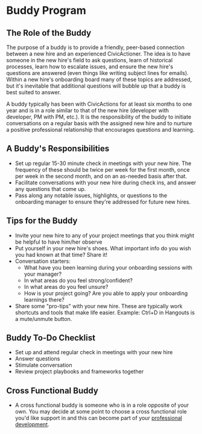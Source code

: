 # Buddy Program

## The Role of the Buddy

The purpose of a buddy is to provide a friendly, peer-based connection between a new hire and an experienced CivicActioner. The idea is to have someone in the new hire's field to ask questions, learn of historical processes, learn how to escalate issues, and ensure the new hire's questions are answered (even things like writing subject lines for emails). Within a new hire's onboarding board many of these topics are addressed, but it's inevitable that additional questions will bubble up that a buddy is best suited to answer.

A buddy typically has been with CivicActions for at least six months to one year and is in a role similar to that of the new hire (developer with developer, PM with PM, etc.). It is the responsibility of the buddy to initiate conversations on a regular basis with the assigned new hire and to nurture a positive professional relationship that encourages questions and learning.

## A Buddy's Responsibilities

- Set up regular 15-30 minute check in meetings with your new hire. The frequency of these should be twice per week for the first month, once per week in the second month, and on an as-needed basis after that.
- Facilitate conversations with your new hire during check ins, and answer any questions that come up.
- Pass along any notable issues, highlights, or questions to the onboarding manager to ensure they're addressed for future new hires.

## Tips for the Buddy

- Invite your new hire to any of your project meetings that you think might be helpful to have him/her observe
- Put yourself in your new hire's shoes. What important info do you wish you had known at that time? Share it!
- Conversation starters:
  - What have you been learning during your onboarding sessions with your manager?
  - In what areas do you feel strong/confident?
  - In what areas do you feel unsure?
  - How is your project going? Are you able to apply your onboarding learnings there?
- Share some "pro-tips" with your new hire. These are typically work shortcuts and tools that make life easier. Example: Ctrl+D in Hangouts is a mute/unmute button.

## Buddy To-Do Checklist

- Set up and attend regular check in meetings with your new hire
- Answer questions
- Stimulate conversation
- Review project playbooks and frameworks together

## Cross Functional Buddy

- A cross functional buddy is someone who is in a role opposite of your own. You may decide at some point to choose a cross functional role you'd like support in and this can become part of your [professional development](https://trello.com/b/p7FOD0Ju/template-professional-development-and-community-participation).

